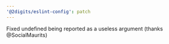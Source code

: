 ```yaml
---
'@2digits/eslint-config': patch
---
```


Fixed undefined being reported as a useless argument (thanks @SocialMaurits)
